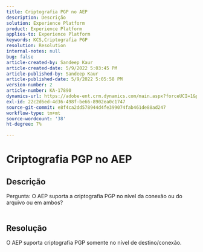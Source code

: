 ```yaml
---
title: Criptografia PGP no AEP
description: Descrição
solution: Experience Platform
product: Experience Platform
applies-to: Experience Platform
keywords: KCS,Criptografia PGP
resolution: Resolution
internal-notes: null
bug: false
article-created-by: Sandeep Kaur
article-created-date: 5/9/2022 5:03:45 PM
article-published-by: Sandeep Kaur
article-published-date: 5/9/2022 5:05:58 PM
version-number: 2
article-number: KA-17890
dynamics-url: https://adobe-ent.crm.dynamics.com/main.aspx?forceUCI=1&pagetype=entityrecord&etn=knowledgearticle&id=f45d98fb-b9cf-ec11-a7b5-00224809c27a
exl-id: 22c2d6ed-4d36-498f-be66-8902ea0c1747
source-git-commit: e8f4ca2dd578944d4fe399074fab461de88ad247
workflow-type: tm+mt
source-wordcount: '38'
ht-degree: 7%

---
```


# Criptografia PGP no AEP

## Descrição

Pergunta: O AEP suporta a criptografia PGP no nível da conexão ou do arquivo ou em ambos?
<br> 

## Resolução


O AEP suporta criptografia PGP somente no nível de destino/conexão.
